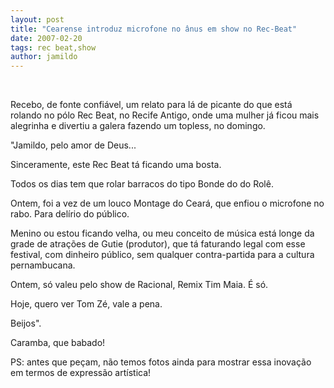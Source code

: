 ```yaml
---
layout: post
title: "Cearense introduz microfone no ânus em show no Rec-Beat"
date: 2007-02-20
tags: rec beat,show
author: jamildo
---
```

&nbsp;

Recebo, de fonte confi&aacute;vel, um relato para l&aacute; de picante do que est&aacute; rolando no p&oacute;lo Rec Beat, no Recife Antigo, onde uma mulher j&aacute; ficou mais alegrinha e divertiu a galera fazendo um topless, no domingo.

"Jamildo, pelo amor de Deus...

Sinceramente, este Rec Beat t&aacute; ficando uma bosta. 

Todos os dias tem que rolar barracos do tipo Bonde do do Rol&ecirc;. 

Ontem, foi a vez de um louco Montage do Cear&aacute;, que enfiou o microfone no rabo. Para del&iacute;rio do p&uacute;blico.

Menino ou estou ficando velha, ou meu conceito de m&uacute;sica est&aacute; longe da grade de atra&ccedil;&otilde;es de Gutie (produtor), que t&aacute; faturando legal com esse festival, com dinheiro p&uacute;blico, sem qualquer contra-partida para a cultura pernambucana.

Ontem, s&oacute; valeu pelo show de Racional, Remix Tim Maia. &Eacute; s&oacute;.

Hoje, quero ver Tom Z&eacute;, vale a pena.

Beijos".

Caramba, que babado!

PS: antes que pe&ccedil;am, n&atilde;o temos fotos ainda para mostrar essa inova&ccedil;&atilde;o em termos de express&atilde;o art&iacute;stica!